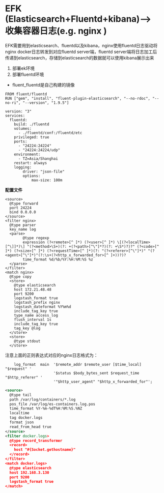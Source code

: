 # EFK (Elasticsearch+Fluentd+kibana)--> 收集容器日志(e.g. nginx )

EFK需要用到elasticsearch、fluentd以及kibana，nginx使用fluentd日志驱动将nginx docker日志转发到对应fluentd server端，fluentd server端将日志加工后传递到elasticsearch，存储到elasticsearch的数据就可以使用kibana展示出来

1. 部署ek环境
2. 部署fluentd环境 

- fluent_fluentd是自己构建的镜像

```
FROM fluent/fluentd
RUN ["gem", "install", "fluent-plugin-elasticsearch", "--no-rdoc", "--no-ri", "--version", "1.9.5"]
```

```
version: "3"
services:
  fluentd:
    build: ./fluentd
    volumes:
      - ./fluentd/conf:/fluentd/etc
    privileged: true
    ports:
      - "24224:24224"
      - "24224:24224/udp"
    environment:
      - TZ=Asia/Shanghai
    restart: always
    logging:
        driver: "json-file"
        options:
            max-size: 100m

```

**配置文件**
```
<source>
  @type forward
  port 24224
  bind 0.0.0.0
</source>
<filter nginx>
  @type parser
  key_name log
  <parse>
        @type regexp
        expression (?<remote>[^ ]*) (?<user>[^ ]*) \[(?<localTime>[^\]]*)\] "(?<method>\S+)(?: +(?<path>[^\"]*?)(?: +\S*)?)?" (?<code>[^ ]*) (?<size>[^ ]*) (?<requestTime>[^ ]*)(?: "(?<referer>[^\"]*)" "(?<agent>[^\"]*)"(?:\s+(?<http_x_forwarded_for>[^ ]+))?)?
        time_format %d/%b/%Y:%H:%M:%S %z
  </parse>
</filter>
<match nginx>
  @type copy
  <store>
    @type elasticsearch
    host 172.21.48.48
    port 9200
    logstash_format true
    logstash_prefix nginx
    logstash_dateformat %Y%m%d
    include_tag_key true
    type_name access_log
    flush_interval 1s
    include_tag_key true
    tag_key @log
  </store>
  <store>
    @type stdout
  </store>
```

注意上面的正则表达式对应的nginx日志格式为：
```
    log_format  main  '$remote_addr $remote_user [$time_local] "$request" '
                      '$status $body_bytes_sent $request_time "$http_referer" '
                      '"$http_user_agent" "$http_x_forwarded_for"';
```

```xml
<source>
  @type tail
  path /var/log/containers/*.log
  pos_file /var/log/es-containers.log.pos
  time_format %Y-%m-%dT%H:%M:%S.%NZ
  localtime
  tag docker.logs
  format json
  read_from_head true
</source>
<filter docker.logs>
  @type record_transformer
  <record>
    host "#{Socket.gethostname}"
  </record>
</filter>
<match docker.logs>
  @type elasticsearch
  host 192.168.3.130
  port 9200
  logstash_format true
</match>

```